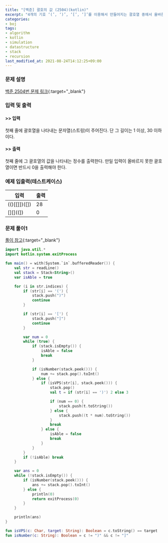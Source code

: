 ```yaml
---
title: "[백준] 괄호의 값 (2504)(kotlin)"
excerpt: "4개의 기호 ‘(’, ‘)’, ‘[’, ‘]’를 이용해서 만들어지는 괄호열 중에서 올바른 괄호열이란 다음과 같이 정의된다."
categories:
- boj
tags:
- algorithm
- kotlin
- simulation
- datastructure
- stack
- recursion
last_modified_at: 2021-08-24T14:12:25+09:00
---
```



### 문제 설명
[백준 2504번 문제 링크](https://www.acmicpc.net/problem/2504#description){:target="_blank"}




### 입력 및 출력
#### >> 입력
첫째 줄에 괄호열을 나타내는 문자열(스트링)이 주어진다. 단 그 길이는 1 이상, 30 이하이다.



#### >> 출력
첫째 줄에 그 괄호열의 값을 나타내는 정수를 출력한다. 만일 입력이 올바르지 못한 괄호열이면 반드시 0을 출력해야 한다. 





### 예제 입출력(테스트케이스)


|입력|출력|
|-----|------|
|(()[[]])([])|28|
|[][]((])|0|




### 문제 풀이1
[풀이 참고](https://pangsblog.tistory.com/53){:target="_blank"}
```kotlin
import java.util.*
import kotlin.system.exitProcess

fun main() = with(System.`in`.bufferedReader()) {
    val str = readLine()
    val stack = Stack<String>()
    var isAble = true

    for (i in str.indices) {
        if (str[i] == '(') {
            stack.push(")")
            continue
        }

        if (str[i] == '[') {
            stack.push("]")
            continue
        }

        var num = 0
        while (true) {
            if (stack.isEmpty()) {
                isAble = false
                break
            }

            if (isNumber(stack.peek())) {
                num += stack.pop().toInt()
            } else {
                if (isVPS(str[i], stack.peek())) {
                    stack.pop()
                    val t = if (str[i] == ')') 2 else 3

                    if (num == 0) {
                        stack.push(t.toString())
                    } else {
                        stack.push((t * num).toString())
                    }
                    break
                } else {
                    isAble = false
                    break
                }
            }
        }
        if (!isAble) break
    }

    var ans = 0
    while (!stack.isEmpty()) {
        if (isNumber(stack.peek())) {
            ans += stack.pop().toInt()
        } else {
            println(0)
            return exitProcess(0)
        }
    }

    println(ans)
}

fun isVPS(c: Char, target: String): Boolean = c.toString() == target
fun isNumber(c: String): Boolean = c != ")" && c != "]"
```